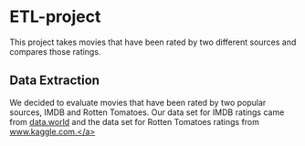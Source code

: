 # ETL-project

This project takes movies that have been rated by two different sources and compares those ratings.

## Data Extraction

We decided to evaluate movies that have been rated by two popular sources, IMDB and Rotten Tomatoes. Our data set for IMDB ratings came from <a href="https://data.world/eng/imdb-movies">data.world</a> and the data set for Rotten Tomatoes ratings from <a href="https://www.kaggle.com/ruchi798/movies-on-netflix-prime-video-hulu-and-disney?select=MoviesOnStreamingPlatforms_updated.csv">www.kaggle.com.</a>